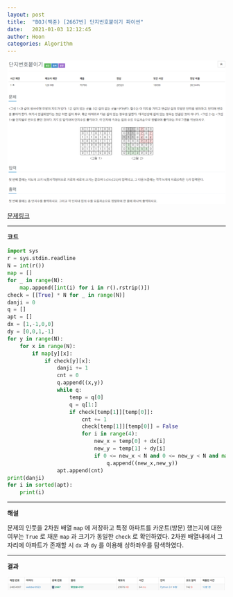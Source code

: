 ```yaml
---
layout: post
title:  "BOJ(백준) [2667번] 단지번호붙이기 파이썬"
date:   2021-01-03 12:12:45
author: Hoon
categories: Algorithm
---
```


![단지번호붙이기문제.PNG](https://github.com/hoon-923/hoon-923.github.io/blob/master/_images/%EB%8B%A8%EC%A7%80%EB%B2%88%ED%98%B8%EB%B6%99%EC%9D%B4%EA%B8%B0%EB%AC%B8%EC%A0%9C.PNG?raw=true)

[문제링크](https://www.acmicpc.net/problem/2667)

-----

**코드**

~~~python
import sys
r = sys.stdin.readline
N = int(r())
map = []
for _ in range(N):
	map.append([int(i) for i in r().rstrip()])
check = [[True] * N for _ in range(N)]
danji = 0
q = []
apt = []
dx = [1,-1,0,0]
dy = [0,0,1,-1]
for y in range(N):
	for x in range(N):
		if map[y][x]:
			if check[y][x]:
				danji += 1
				cnt = 0
				q.append((x,y))
				while q:
					temp = q[0]
					q = q[1:]
					if check[temp[1]][temp[0]]:
						cnt += 1
						check[temp[1]][temp[0]] = False
						for i in range(4):
							new_x = temp[0] + dx[i]
							new_y = temp[1] + dy[i]
							if 0 <= new_x < N and 0 <= new_y < N and map[new_y][new_x] and check[new_y][new_x]:
								q.append((new_x,new_y))
				apt.append(cnt)
print(danji)
for i in sorted(apt):
	print(i)
~~~

-----

**해설**

문제의 인풋을 2차원 배열 `map` 에 저장하고 특정 아파트를 카운트(방문) 했는지에 대한 여부는 `True` 로 채운 `map` 과 크기가 동일한 `check` 로 확인하였다. 2차원 배열내에서 그 자리에 아파트가 존재할 시 `dx` 과 `dy` 를 이용해 상하좌우를 탐색하였다.

-----

**결과**

![단지번호붙이기결과.PNG](https://github.com/hoon-923/hoon-923.github.io/blob/master/_images/%EB%8B%A8%EC%A7%80%EB%B2%88%ED%98%B8%EB%B6%99%EC%9D%B4%EA%B8%B0%EA%B2%B0%EA%B3%BC.PNG?raw=true)

